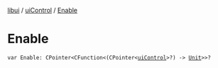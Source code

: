 [libui](../index.md) / [uiControl](index.md) / [Enable](./-enable.md)

# Enable

`var Enable: CPointer<CFunction<(CPointer<`[`uiControl`](index.md)`>?) -> `[`Unit`](https://kotlinlang.org/api/latest/jvm/stdlib/kotlin/-unit/index.html)`>>?`